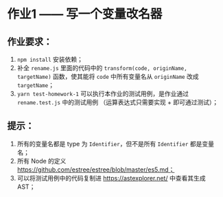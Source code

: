 # 作业1 —— 写一个变量改名器

## 作业要求：
1. `npm install` 安装依赖；
3. 补全 `rename.js` 里面的代码中的 `transform(code, originName, targetName)` 函数，使其能将 `code` 中所有变量名从 `originName` 改成 `targetName`；
4. `yarn test-homework-1` 可以执行本作业的测试用例，是作业通过 `rename.test.js` 中的测试用例 （运算表达式只需要实现 + 即可通过测试）；

## 提示：
1. 所有的变量名都是 type 为 `Identifier`，但不是所有 `Identifier` 都是变量名；
2. 所有 Node 的定义 https://github.com/estree/estree/blob/master/es5.md；
3. 可以将测试用例中的代码复制进 https://astexplorer.net/ 中查看其生成 AST；